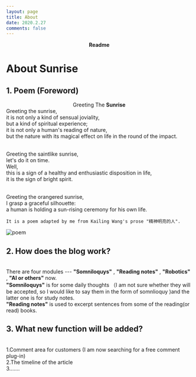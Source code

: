 ```yaml
---
layout: page
title: About 
date: 2020.2.27
comments: false
---
```

<script type="text/javascript" src="http://tajs.qq.com/stats?sId=66526224" charset="UTF-8"></script>
    
<center><a ><b>Readme</b></a> </center>

# About Sunrise


## 1. Poem (Foreword)

<center>Greeting The <b>Sunrise</b> </center>
Greeting the sunrise,
<br>it is not only a kind of sensual joviality,
<br>but a kind of spiritual experience;
<br>it is not only a human's reading of nature,
<br>but the nature with its magical effect on life in the round of the impact.

<br>Greeting the saintlike sunrise,
<br>let's do it on time.
<br>Well,
<br>this is a sign of a healthy and enthusiastic disposition in life,
<br>it is the sign of bright spirit.

<br>Greeting the orangered sunrise,
<br>I grasp a graceful silhouette:
<br>a human is holding a sun-rising ceremony for his own life.

```
It is a poem adapted by me from Kailing Wang's prose "精神明亮的人".
```

![poem](https://raw.githubusercontent.com/SUNRISINGGG/sunrisinggg.github.io/master/assets/img/sunrise.jpg"poem")

## 2. How does the blog work?
<br>There are four modules --- **"Somniloquys"** , **"Reading notes"** , **"Robotics"** , **"AI or others"** now. 
<br> **"Somniloquys"** is for some daily thoughts （I am not sure whether they will be accepted, so I would like to say them in the form of somnlioquy )and the latter one is for study notes.
<br> **"Reading notes"** is used to excerpt sentences from some of the reading(or read) books.
<br> 

## 3. What new function will be added?
<br>1.Comment area for customers (I am now searching for a free comment plug-in)
<br>2.The timeline of the article
<br>3.......









